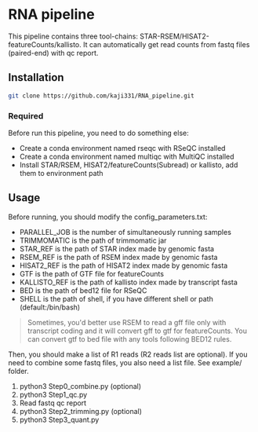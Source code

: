 # RNA pipeline

This pipeline contains three tool-chains: STAR-RSEM/HISAT2-featureCounts/kallisto. It can automatically get read counts from fastq files (paired-end) with qc report.

## Installation

```bash
git clone https://github.com/kaji331/RNA_pipeline.git
```

### Required

Before run this pipeline, you need to do something else:

- Create a conda environment named rseqc with RSeQC installed
- Create a conda environment named multiqc with MultiQC installed
- Install STAR/RSEM, HISAT2/featureCounts(Subread) or kallisto, add them to environment path

## Usage

Before running, you should modify the config_parameters.txt:

- PARALLEL_JOB is the number of simultaneously running samples
- TRIMMOMATIC is the path of trimmomatic jar
- STAR_REF is the path of STAR index made by genomic fasta
- RSEM_REF is the path of RSEM index made by genomic fasta
- HISAT2_REF is the path of HISAT2 index made by genomic fasta
- GTF is the path of GTF file for featureCounts
- KALLISTO_REF is the path of kallisto index made by transcript fasta
- BED is the path of bed12 file for RSeQC
- SHELL is the path of shell, if you have different shell or path (default:/bin/bash)

> Sometimes, you'd better use RSEM to read a gff file only with transcript coding and it will convert gff to gtf for featureCounts. You can convert gtf to bed file with any tools following BED12 rules.

Then, you should make a list of R1 reads (R2 reads list are optional). If you need to combine some fastq files, you also need a list file. See example/ folder.

1. python3 Step0_combine.py (optional)
2. python3 Step1_qc.py
3. Read fastq qc report
4. python3 Step2_trimming.py (optional)
5. python3 Step3_quant.py